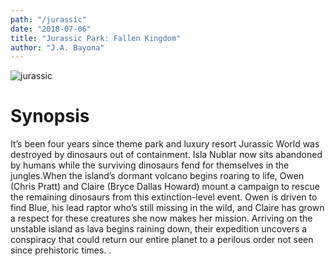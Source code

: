 ```yaml
---
path: "/jurassic"
date: "2018-07-06"
title: "Jurassic Park: Fallen Kingdom"
author: "J.A. Bayona"
---
```


![jurassic](https://www.gv.com.sg/media/imagesresize/img6273.jpg)

# Synopsis

It’s been four years since theme park and luxury resort Jurassic World was destroyed by dinosaurs out of containment. Isla Nublar now sits abandoned by humans while the surviving dinosaurs fend for themselves in the jungles.When the island’s dormant volcano begins roaring to life, Owen (Chris Pratt) and Claire (Bryce Dallas Howard) mount a campaign to rescue the remaining dinosaurs from this extinction-level event. Owen is driven to find Blue, his lead raptor who’s still missing in the wild, and Claire has grown a respect for these creatures she now makes her mission. Arriving on the unstable island as lava begins raining down, their expedition uncovers a conspiracy that could return our entire planet to a perilous order not seen since prehistoric times. .

